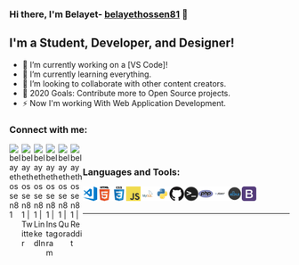 ### Hi there, I'm Belayet- [belayethossen81] 👋

## I'm a Student, Developer, and Designer!
- 🔭 I’m currently working on a [VS Code]!
- 🌱 I’m currently learning everything.
- 👯 I’m looking to collaborate with other content creators.
- 🥅 2020 Goals: Contribute more to Open Source projects.
- ⚡ Now I'm working With Web Application Development.

### Connect with me:

[<img align="left" alt="belayethossen81" width="22px" src="https://cdn.jsdelivr.net/npm/simple-icons@v3/icons/facebook.svg" />][Facebook]
[<img align="left" alt="belayethossen81 | Twitter" width="22px" src="https://cdn.jsdelivr.net/npm/simple-icons@v3/icons/twitter.svg" />][Twitter]
[<img align="left" alt="belayethossen81 | LinkedIn" width="22px" src="https://cdn.jsdelivr.net/npm/simple-icons@v3/icons/linkedin.svg" />][Linkedin]
[<img align="left" alt="belayethossen81 | Instagram" width="22px" src="https://cdn.jsdelivr.net/npm/simple-icons@v3/icons/instagram.svg" />][Instagram]
[<img align="left" alt="belayethossen81 | Quora" width="22px" src="https://cdn.jsdelivr.net/npm/simple-icons@v3/icons/quora.svg" />][Quora]
[<img align="left" alt="belayethossen81 | Reddit" width="22px" src="https://cdn.jsdelivr.net/npm/simple-icons@v3/icons/reddit.svg" />][Reddit]

<br />

### Languages and Tools:

<img align="left" alt="Visual Studio Code" width="26px" src="https://raw.githubusercontent.com/github/explore/80688e429a7d4ef2fca1e82350fe8e3517d3494d/topics/visual-studio-code/visual-studio-code.png" />
<img align="left" alt="HTML5" width="26px" src="https://raw.githubusercontent.com/github/explore/80688e429a7d4ef2fca1e82350fe8e3517d3494d/topics/html/html.png" />
<img align="left" alt="CSS3" width="26px" src="https://raw.githubusercontent.com/github/explore/80688e429a7d4ef2fca1e82350fe8e3517d3494d/topics/css/css.png" />
<img align="left" alt="JavaScript" width="26px" src="https://raw.githubusercontent.com/github/explore/80688e429a7d4ef2fca1e82350fe8e3517d3494d/topics/javascript/javascript.png" />
<img align="left" alt="MySQL" width="26px" src="https://raw.githubusercontent.com/github/explore/80688e429a7d4ef2fca1e82350fe8e3517d3494d/topics/mysql/mysql.png" />
<img align="left" alt="Git" width="26px" src="https://raw.githubusercontent.com/github/explore/80688e429a7d4ef2fca1e82350fe8e3517d3494d/topics/python/python.png" />
<img align="left" alt="GitHub" width="26px" src="https://raw.githubusercontent.com/github/explore/78df643247d429f6cc873026c0622819ad797942/topics/github/github.png" />
<img align="left" alt="HTML5" width="26px" src="https://raw.githubusercontent.com/github/explore/80688e429a7d4ef2fca1e82350fe8e3517d3494d/topics/terminal/terminal.png" />
<img align="left" alt="HTML5" width="26px" src="https://raw.githubusercontent.com/github/explore/80688e429a7d4ef2fca1e82350fe8e3517d3494d/topics/php/php.png" />
<img align="left" alt="HTML5" width="26px" src="https://raw.githubusercontent.com/github/explore/80688e429a7d4ef2fca1e82350fe8e3517d3494d/topics/jquery/jquery.png" />
<img align="left" alt="HTML5" width="26px" src="https://raw.githubusercontent.com/github/explore/80688e429a7d4ef2fca1e82350fe8e3517d3494d/topics/ajax/ajax.png" />
<img align="left" alt="HTML5" width="26px" src="https://raw.githubusercontent.com/github/explore/80688e429a7d4ef2fca1e82350fe8e3517d3494d/topics/bootstrap/bootstrap.png" />

<br />
<br />

---

[Facebook]: https://web.facebook.com/belayethossin81/
[Twitter]: https://twitter.com/belayethossen81/
[Instagram]: https://www.instagram.com/belayethossen81/
[Linkedin]: linkedin.com/in/belayet-hossen-9a9643192/
[Quora]: https://www.quora.com/profile/Belayet-Hossen-7/
[Reddit]: https://www.reddit.com/r/belayet91
[belayethossen81]: https://github.com/belayethossen81/
